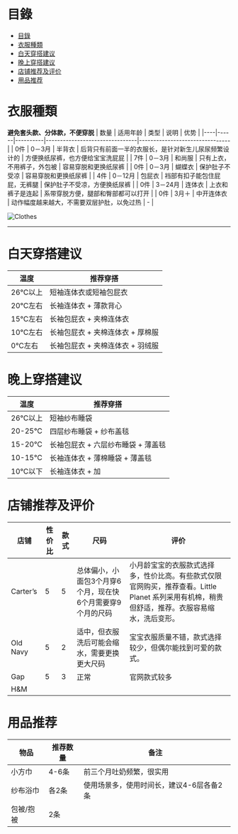 # 目錄
- [目錄](#目錄)
- [衣服種類](#衣服種類)
- [白天穿搭建议](#白天穿搭建议)
- [晚上穿搭建议](#晚上穿搭建议)
- [店铺推荐及评价](#店铺推荐及评价)
- [用品推荐](#用品推荐)

# 衣服種類
**避免套头款、分体款，不便穿脱**
| 数量 | 适用年龄 | 类型       | 说明                                         | 优势                                      |
|----|------|----------|--------------------------------|--------------------------------|
| 0件 | 0－3月 | 半背衣    | 后背只有前面一半的衣服长，是针对新生儿尿尿频繁设计的 | 方便换纸尿裤，也方便给宝宝洗屁屁      |
| 7件 | 0－3月 | 和尚服    | 只有上衣，不用裤子，外包被                  | 容易穿脱和更换纸尿裤               |
| 0件 | 0－3月 | 蝴蝶衣    | 保护肚子不受凉                           | 容易穿脱和更换纸尿裤               |
| 4件 | 0－12月 | 包屁衣    | 裆部有扣子能包住屁屁，无裤腿              | 保护肚子不受凉，方便换纸尿裤        |
| 0件 | 3－24月 | 连体衣    | 上衣和裤子是连起                        | 系带穿脱方便，腿部和臀部都可以打开  |
| 0件 | 3月＋  | 中开连体衣 | 动作幅度越来越大，不需要双层护肚，以免过热  | -                                |

![Clothes](clothes.jpg)

---

# 白天穿搭建议
| 温度         | 推荐穿搭                        |
|------------|------------------------------|
| 26°C以上   | 短袖连体衣或短袖包屁衣         |
| 20°C左右   | 长袖连体衣 + 薄款背心         |
| 15°C左右   | 长袖包屁衣 + 夹棉连体衣       |
| 10°C左右   | 长袖包屁衣 + 夹棉连体衣 + 厚棉服 |
| 0°C左右    | 长袖包屁衣 + 夹棉连体衣 + 羽绒服 |

# 晚上穿搭建议
| 温度         | 推荐穿搭                        |
|------------|------------------------------|
| 26°C以上   | 短袖纱布睡袋                  |
| 20-25°C    | 四层纱布睡袋 + 纱布盖毯       |
| 15-20°C    | 长袖包屁衣 + 六层纱布睡袋 + 薄盖毯 |
| 10-15°C    | 长袖连体衣 + 薄棉睡袋 + 薄盖毯 |
| 10°C以下   | 长袖连体衣 + 加


# 店铺推荐及评价

| 店铺      | 性价比 | 款式 | 尺码            | 评价 |
|---------|------|----|---------------|------|
| Carter’s  | 5    | 5  | 总体偏小，小面包3个月穿6个月，现在快6个月需要穿9个月的尺码 | 小月龄宝宝的衣服款式选择多，性价比高。有些款式仅限官网购买，推荐查看。Little Planet 系列采用有机棉，稍贵但舒适，推荐。衣服容易缩水，洗后变形。 |
| Old Navy  | 5    | 2  | 适中，但衣服洗后可能会缩水，需要更换更大尺码 | 宝宝衣服质量不错，款式选择较少，但偶尔能找到可爱的款式。 |
| Gap      | 5    | 3  | 正常            | 官网款式较多
|H&M|||


# 用品推荐
| 物品         | 推荐数量 | 备注                          |
|------------|--------|---------------------------|
| 小方巾      | 4-6条  | 前三个月吐奶频繁，很实用 |
| 纱布浴巾    | 各2条  | 使用场景多，使用时间长，建议4-6层各备2条 |
| 包被/抱被   | 2条    |                        |
